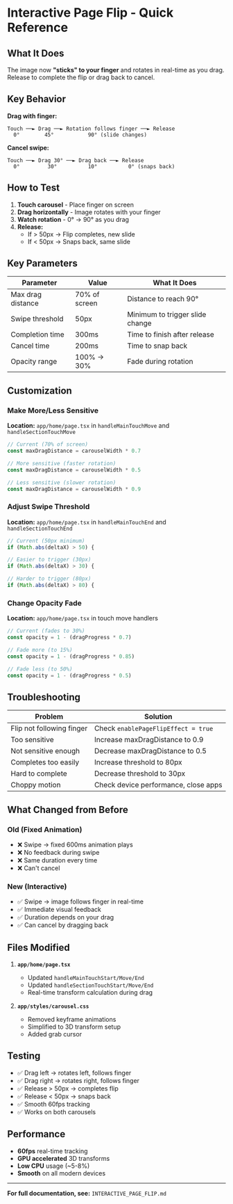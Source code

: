 # Interactive Page Flip - Quick Reference

## What It Does

The image now **"sticks" to your finger** and rotates in real-time as you drag. Release to complete the flip or drag back to cancel.

## Key Behavior

**Drag with finger:**
```
Touch ──► Drag ──► Rotation follows finger ──► Release
  0°        45°           90° (slide changes)
```

**Cancel swipe:**
```
Touch ──► Drag 30° ──► Drag back ──► Release
  0°         30°          10°          0° (snaps back)
```

## How to Test

1. **Touch carousel** - Place finger on screen
2. **Drag horizontally** - Image rotates with your finger
3. **Watch rotation** - 0° → 90° as you drag
4. **Release:**
   - If > 50px → Flip completes, new slide
   - If < 50px → Snaps back, same slide

## Key Parameters

| Parameter | Value | What It Does |
|-----------|-------|--------------|
| Max drag distance | 70% of screen | Distance to reach 90° |
| Swipe threshold | 50px | Minimum to trigger slide change |
| Completion time | 300ms | Time to finish after release |
| Cancel time | 200ms | Time to snap back |
| Opacity range | 100% → 30% | Fade during rotation |

## Customization

### Make More/Less Sensitive

**Location:** `app/home/page.tsx` in `handleMainTouchMove` and `handleSectionTouchMove`

```typescript
// Current (70% of screen)
const maxDragDistance = carouselWidth * 0.7

// More sensitive (faster rotation)
const maxDragDistance = carouselWidth * 0.5

// Less sensitive (slower rotation)
const maxDragDistance = carouselWidth * 0.9
```

### Adjust Swipe Threshold

**Location:** `app/home/page.tsx` in `handleMainTouchEnd` and `handleSectionTouchEnd`

```typescript
// Current (50px minimum)
if (Math.abs(deltaX) > 50) {

// Easier to trigger (30px)
if (Math.abs(deltaX) > 30) {

// Harder to trigger (80px)
if (Math.abs(deltaX) > 80) {
```

### Change Opacity Fade

**Location:** `app/home/page.tsx` in touch move handlers

```typescript
// Current (fades to 30%)
const opacity = 1 - (dragProgress * 0.7)

// Fade more (to 15%)
const opacity = 1 - (dragProgress * 0.85)

// Fade less (to 50%)
const opacity = 1 - (dragProgress * 0.5)
```

## Troubleshooting

| Problem | Solution |
|---------|----------|
| Flip not following finger | Check `enablePageFlipEffect = true` |
| Too sensitive | Increase maxDragDistance to 0.9 |
| Not sensitive enough | Decrease maxDragDistance to 0.5 |
| Completes too easily | Increase threshold to 80px |
| Hard to complete | Decrease threshold to 30px |
| Choppy motion | Check device performance, close apps |

## What Changed from Before

### Old (Fixed Animation)
- ❌ Swipe → fixed 600ms animation plays
- ❌ No feedback during swipe
- ❌ Same duration every time
- ❌ Can't cancel

### New (Interactive)
- ✅ Swipe → image follows finger in real-time
- ✅ Immediate visual feedback
- ✅ Duration depends on your drag
- ✅ Can cancel by dragging back

## Files Modified

1. **`app/home/page.tsx`**
   - Updated `handleMainTouchStart/Move/End`
   - Updated `handleSectionTouchStart/Move/End`
   - Real-time transform calculation during drag

2. **`app/styles/carousel.css`**
   - Removed keyframe animations
   - Simplified to 3D transform setup
   - Added grab cursor

## Testing

- ✅ Drag left → rotates left, follows finger
- ✅ Drag right → rotates right, follows finger
- ✅ Release > 50px → completes flip
- ✅ Release < 50px → snaps back
- ✅ Smooth 60fps tracking
- ✅ Works on both carousels

## Performance

- **60fps** real-time tracking
- **GPU accelerated** 3D transforms
- **Low CPU** usage (~5-8%)
- **Smooth** on all modern devices

---

**For full documentation, see:** `INTERACTIVE_PAGE_FLIP.md`
